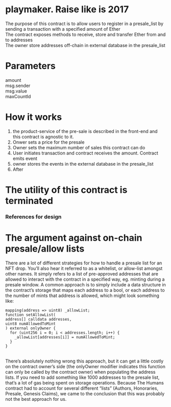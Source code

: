 # playmaker. Raise like is 2017
The purpose of this contract is to allow users to register in a presale_list by sending a transaction with a specified amount of Ether</br>
The contract exposes methods to receive, store and transfer  Ether from and to addresses</br>
The owner store addresses off-chain in external database in the presale_list<br>
# Parameters
amount</br>
msg.sender</br>
msg.value</br>
maxCountId</br>
# How it works
1. the product-service of the pre-sale is described in the front-end and this contract is agnostic to it.
2. Onwer sets a price for the presale
3. Owner sets the maximum number of sales this contract can do
4. User initiates transaction and contract receives the amount. Contract emits event
5. owner stores the events in the external database in the presale_list
6. After 
# The utility of this contract is terminated 
### References for design
# The argument against on-chain presale/allow lists
There are a lot of different strategies for how to handle a presale list for an NFT drop. You’ll also hear it referred to as a whitelist, or allow-list amongst other names. It simply refers to a list of pre-approved addresses that are allowed to interact with the contract in a specified way, eg. minting during a presale window.
A common approach is to simply include a data structure in the contract’s storage that maps each address to a bool, or each address to the number of mints that address is allowed, which might look something like:</br>
```
mapping(address => uint8) _allowList;
function setAllowList(
address[] calldata addresses, 
uint8 numAllowedToMint
) external onlyOwner {
  for (uint256 i = 0; i < addresses.length; i++) {
    _allowList[addresses[i]] = numAllowedToMint;
  }
}
```
<br> There’s absolutely nothing wrong this approach, but it can get a little costly on the contract owner’s side (the onlyOwner modifier indicates this function can only be called by the contract owner) when populating the address lists. If you need to add something like 1000 addresses to the presale list, that’s a lot of gas being spent on storage operations. Because The Humans contract had to account for several different “lists” (Authors, Honoraries, Presale, Genesis Claims), we came to the conclusion that this was probably not the best approach for us.
</br>

